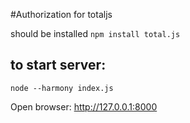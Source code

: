 #Authorization for totaljs

should be installed `npm install total.js`


## to start server:


```
node --harmony index.js
```

Open browser: <http://127.0.0.1:8000>
